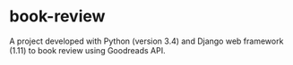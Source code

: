 # book-review
A project developed with Python (version 3.4) and Django web framework (1.11) to book review using Goodreads API.
